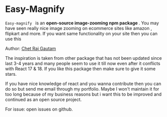 <h1>Easy-Magnify</h1>

<p> <code>Easy-magnify </code> is an <strong> open-source image-zooming npm package </strong>. You may have seen really nice image zooming on ecommerce sites like amazon , flipkart and more. If you want same functionality on your site then you can use this </p>

Author: <a href='https://chetrajgautam.com.np'>Chet Raj Gautam</a> <br>

<p>The inspiration is taken from other package that has not been updated since last 3-4 years and many people seem to use it till now even after it conflicts with React 17 & 18.
If you like this package then make sure to give it some stars.</p>

<p>If you have nice knowledge of react and you wanna contribute then you can do so but send me email through my portfolio. Maybe I won't maintain it for too long because of my business reasons but i want this to be improved and continued as an open source project.</p>

<p>For issue: open issues on github.</p>